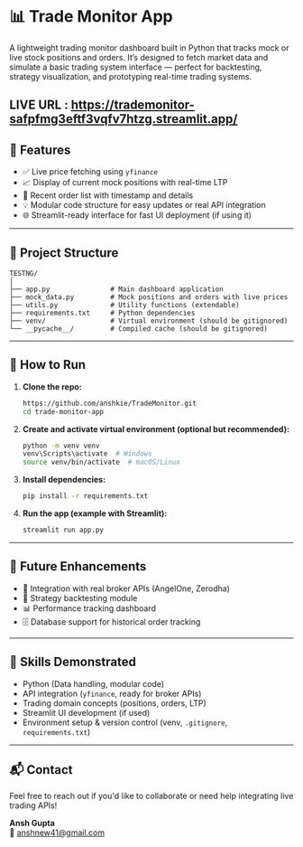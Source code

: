 # 📊 Trade Monitor App

A lightweight trading monitor dashboard built in Python that tracks mock or live stock positions and orders. It’s designed to fetch market data and simulate a basic trading system interface — perfect for backtesting, strategy visualization, and prototyping real-time trading systems.

LIVE URL : https://trademonitor-safpfmg3eftf3vqfv7htzg.streamlit.app/
---

## 🔧 Features

- ✅ Live price fetching using `yfinance`
- 📈 Display of current mock positions with real-time LTP
- 🧾 Recent order list with timestamp and details
- 💡 Modular code structure for easy updates or real API integration
- 🌐 Streamlit-ready interface for fast UI deployment (if using it)

---

## 📁 Project Structure

```
TESTNG/
│
├── app.py               # Main dashboard application
├── mock_data.py         # Mock positions and orders with live prices
├── utils.py             # Utility functions (extendable)
├── requirements.txt     # Python dependencies
├── venv/                # Virtual environment (should be gitignored)
└── __pycache__/         # Compiled cache (should be gitignored)
```

---

## 🚀 How to Run

1. **Clone the repo:**
   ```bash
   https://github.com/anshkie/TradeMonitor.git
   cd trade-monitor-app
   ```

2. **Create and activate virtual environment (optional but recommended):**
   ```bash
   python -m venv venv
   venv\Scripts\activate  # Windows
   source venv/bin/activate  # macOS/Linux
   ```

3. **Install dependencies:**
   ```bash
   pip install -r requirements.txt
   ```

4. **Run the app (example with Streamlit):**
   ```bash
   streamlit run app.py
   ```

---

## 📌 Future Enhancements

- 🔄 Integration with real broker APIs (AngelOne, Zerodha)
- 🧠 Strategy backtesting module
- 📊 Performance tracking dashboard
- 🗄️ Database support for historical order tracking

---

## 🧠 Skills Demonstrated

- Python (Data handling, modular code)
- API integration (`yfinance`, ready for broker APIs)
- Trading domain concepts (positions, orders, LTP)
- Streamlit UI development (if used)
- Environment setup & version control (venv, `.gitignore`, `requirements.txt`)

---

## 📬 Contact

Feel free to reach out if you'd like to collaborate or need help integrating live trading APIs!

**Ansh Gupta**  
📧 anshnew41@gmail.com  
